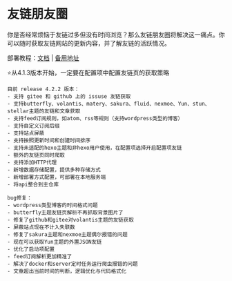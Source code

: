 # 友链朋友圈

你是否经常烦恼于友链过多但没有时间浏览？那么友链朋友圈将解决这一痛点。你可以随时获取友链网站的更新内容，并了解友链的活跃情况。

部署教程：[文档](https://hexo-circle-of-friends-doc.vercel.app/) | [备用地址](https://hiltay.github.io/hexo-circle-of-friends-doc/)

⭐从4.1.3版本开始，一定要在配置项中配置友链页的获取策略
```
目前 release 4.2.2 版本：
- 支持 gitee 和 github 上的 issuse 友链获取
- 支持butterfly、volantis、matery、sakura、fluid、nexmoe、Yun、stun、stellar主题的友链和文章获取
- 支持feed订阅规则，如atom、rss等规则（支持wordpress类型的博客）
- 支持自定义订阅后缀
- 支持站点屏蔽
- 支持按照更新时间和创建时间排序
- 支持未适配的hexo主题和非hexo用户使用，在配置项选择开启配置项友链
- 额外的友链页同时爬取
- 支持添加HTTP代理
- 新增数据存储配置，提供多种存储方式
- 新增部署方式配置，可部署在本地服务端
- 将api整合到主仓库

bug修复：
- wordpress类型博客的时间格式问题
- butterfly主题友链页解析不再抓取背景图片了
- 修复了github和gitee对volantis主题的友链获取
- 屏蔽站点现在不计入失联数
- 修复了sakura主题和nexmoe主题偶尔报错的问题
- 现在可以获取Yun主题的外置JSON友链
- 优化了启动项配置
- feed订阅解析更加精准了
- 解决了docker和server定时任务运行爬虫报错的问题
- 文章超出当前时间的判断，逻辑优化与代码格式化
```

